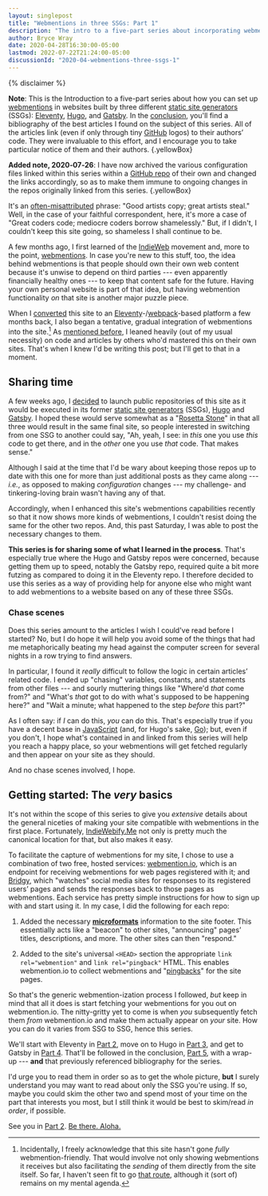 ```yaml
---
layout: singlepost
title: "Webmentions in three SSGs: Part 1"
description: "The intro to a five-part series about incorporating webmentions into three different static site generators (SSGs)."
author: Bryce Wray
date: 2020-04-28T16:30:00-05:00
lastmod: 2022-07-22T21:24:00-05:00
discussionId: "2020-04-webmentions-three-ssgs-1"
---
```


{% disclaimer %}

**Note**: This is the Introduction to a five-part series about how you can set up [webmentions](https://indieweb.org/webmention) in websites built by three different [static site generators](https://staticgen.com) (SSGs): [Eleventy](https://11ty.dev), [Hugo](https://gohugo.io), and [Gatsby](https://gatsbyjs.org). In the [conclusion](/posts/2020/04/webmentions-three-ssgs-5/), you'll find a bibliography of the best articles I found on the subject of this series. All of the articles link (even if only through tiny [GitHub](https://github.com) logos) to their authors’ code. They were invaluable to this effort, and I encourage you to take particular notice of them and their authors.
{.yellowBox}

**Added note, 2020‑07‑26**: I have now archived the various configuration files linked within this series within a [GitHub repo](https://github.com/brycewray/files-webmentions) of their own and changed the links accordingly, so as to make them immune to ongoing changes in the repos originally linked from this series.
{.yellowBox}

It's an [often-misattributed](https://www.artsy.net/article/artsy-editorial-four-iconic-quotes-artists) phrase: "Good artists copy; great artists steal." Well, in the case of your faithful correspondent, here, it's more a case of "Great coders code; mediocre coders borrow shamelessly." But, if I didn't, I couldn't keep this site going, so shameless I shall continue to be.

A few months ago, I first learned of the [IndieWeb](https://indieweb.org) movement and, more to the point, [webmentions](https://indieweb.org/Webmention). In case you're new to this stuff, too, the idea behind webmentions is that people should own their own web content because it's unwise to depend on third parties --- even apparently financially healthy ones --- to keep that content safe for the future. Having your own personal website is part of that idea, but having webmention functionality *on* that site is another major puzzle piece.

When I [converted](/posts/2019/12/packing-up/) this site to an [Eleventy](https://11ty.dev)-/[webpack](https://webpack.js.org)-based platform a few months back, I also began a tentative, gradual integration of webmentions into the site.[^FullWM] As [mentioned before](/posts/2020/04/full-11ty-js-monty/), I leaned heavily (out of my usual necessity) on code and articles by others who'd mastered this on their own sites. That's when I knew I'd be writing this post; but I'll get to that in a moment.

[^FullWM]: Incidentally, I freely acknowledge that this site hasn't gone *fully* webmention-friendly. That would involve not only showing webmentions it receives but also facilitating the *sending* of them directly from the site itself. So far, I haven't seen fit to go [that route](https://indieweb.org/Webmention-developer), although it (sort of) remains on my mental agenda.

## Sharing time

A few weeks ago, I [decided](/posts/2020/04/different-modes-different-code/) to launch public repositories of this site as it would be executed in its former [static site generators](https://staticgen.com) (SSGs),  [Hugo](https://gohugo.io) and [Gatsby](https://gatsbyjs.org). I hoped these would serve somewhat as a "[Rosetta Stone](https://en.wikipedia.org/wiki/Rosetta_Stone)" in that all three would result in the same final site, so people interested in switching from one SSG to another could say, "Ah, yeah, I see: in *this* one you use *this* code to get there, and in the *other* one you use *that* code. That makes sense."

Although I said at the time that I'd be wary about keeping those repos up to date with this one for more than just additional posts as they came along --- *i.e.*, as opposed to making *configuration* changes --- my challenge- and tinkering-loving brain wasn't having any of that.

Accordingly, when I enhanced this site's webmentions capabilities recently so that it now shows more kinds of webmentions, I couldn't resist doing the same for the other two repos. And, this past Saturday, I was able to post the necessary changes to them.

**This series is for sharing some of what I learned in the process**. That's especially true where the Hugo and Gatsby repos were concerned, because getting them up to speed, notably the Gatsby repo, required quite a bit more futzing as compared to doing it in the Eleventy repo. I therefore decided to use this series as a way of providing help for anyone else who might want to add webmentions to a website based on any of these three SSGs.

### Chase scenes

Does this series amount to the articles I wish I could've read before I started? No, but I do hope it will help you avoid some of the things that had me metaphorically beating my head against the computer screen for several nights in a row trying to find answers.

In particular, I found it *really* difficult to follow the logic in certain articles’ related code. I ended up "chasing" variables, constants, and statements from other files --- and sourly muttering things like "Where'd *that* come from?" and "What's *that* got to do with what's supposed to be happening here?" and "Wait a minute; what happened to the step *before* this part?"

As I often say: if *I* can do this, *you* can do this. That's especially true if you have a decent base in [JavaScript](https://js.org) (and, for Hugo's sake, [Go](https://go.dev)); but, even if you don't, I hope what's contained in and linked from this series will help you reach a happy place, so your webmentions will get fetched regularly and then appear on your site as they should.

And no chase scenes involved, I hope.

## Getting started: The *very* basics

It's not within the scope of this series to give you *extensive* details about the general niceties of making your site compatible with webmentions in the first place. Fortunately, [IndieWebify.Me](https://indiewebify.me) not only is pretty much the canonical location for that, but also makes it easy.

To facilitate the capture of webmentions for my site, I chose to use a combination of two free, hosted services: [webmention.io](https://webmention.io), which is an endpoint for receiving webmentions for web pages registered with it; and [Bridgy](https://brid.gy), which "watches" social media sites for responses to its registered users’ pages and sends the responses back to those pages as webmentions. Each service has pretty simple instructions for how to sign up with and start using it. In my case, I did the following for each repo:

1. Added the necessary **[microformats](https://indieweb.org/microformats)** information to the site footer. This essentially acts like a "beacon" to other sites, "announcing" pages’ titles, descriptions, and more. The other sites can then "respond."

2. Added to the site's universal `<HEAD>` section the appropriate `link rel="webmention"` and `link rel="pingback"` HTML. This enables webmention.io to collect webmentions and "[pingbacks](https://en.wikipedia.org/wiki/Pingback)" for the site pages.

So that's the generic webmention-ization process I followed, *but* keep in mind that all it does is start fetching your webmentions for you out on webmention.io. The nitty-gritty yet to come is when *you* subsequently fetch them *from* webmention.io and make them actually appear on *your* site. How you can do it varies from SSG to SSG, hence this series.

We'll start with Eleventy in [Part 2](/posts/2020/04/webmentions-three-ssgs-2/), move on to Hugo in [Part 3](/posts/2020/04/webmentions-three-ssgs-3/), and get to Gatsby in [Part 4](/posts/2020/04/webmentions-three-ssgs-4/). That'll be followed in the conclusion, [Part 5](/posts/2020/04/webmentions-three-ssgs-5/), with a wrap-up --- **and** that previously referenced bibliography for the series.

I'd urge you to read them in order so as to get the whole picture, **but** I surely understand you may want to read about only the SSG you're using. If so, maybe you could skim the other two and spend most of your time on the part that interests you most, but I still think it would be best to skim/read *in order*, if possible.

See you in [Part 2](/posts/2020/04/webmentions-three-ssgs-2/). [Be there. Aloha.](https://www.quotes.net/mquote/751727)
